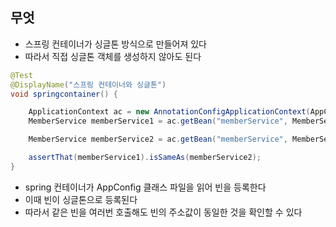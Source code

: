 ## 무엇

- 스프링 컨테이너가 싱글톤 방식으로 만들어져 있다
- 따라서 직접 싱글톤 객체를 생성하지 않아도 된다

```java
@Test
@DisplayName("스프링 컨테이너와 싱글톤")
void springcontainer() {

    ApplicationContext ac = new AnnotationConfigApplicationContext(AppConfig.class);
    MemberService memberService1 = ac.getBean("memberService", MemberService.class);

    MemberService memberService2 = ac.getBean("memberService", MemberService.class);

    assertThat(memberService1).isSameAs(memberService2);
}
```

- spring 컨테이너가 AppConfig 클래스 파일을 읽어 빈을 등록한다
- 이때 빈이 싱글톤으로 등록된다
- 따라서 같은 빈을 여러번 호출해도 빈의 주소값이 동일한 것을 확인할 수 있다